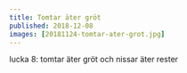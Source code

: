 ```yaml
---
title: Tomtar äter gröt
published: 2018-12-08
images: [20181124-tomtar-ater-grot.jpg]
---
```


lucka 8: tomtar äter gröt och nissar äter rester
